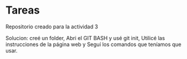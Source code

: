# Tareas
Repositorio creado para la actividad 3

Solucion: creé un folder, Abri el GIT BASH y usé git init, Utilicé las instrucciones de la página web y Seguí los comandos que teníamos que usar. 
